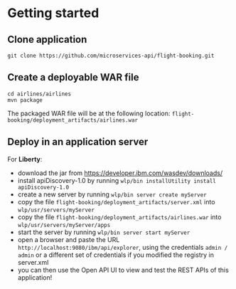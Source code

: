 # Getting started
## Clone application
```
git clone https://github.com/microservices-api/flight-booking.git
```
## Create a deployable WAR file
```
cd airlines/airlines
mvn package
```
The packaged WAR file will be at the following location: `flight-booking/deployment_artifacts/airlines.war`

## Deploy in an application server
For **Liberty**:
* download the jar from https://developer.ibm.com/wasdev/downloads/
* install apiDiscovery-1.0 by running `wlp/bin installUtility install apiDiscovery-1.0`
* create a new server by running `wlp/bin server create myServer`
* copy the file `flight-booking/deployment_artifacts/server.xml` into `wlp/usr/servers/myServer`
* copy the file `flight-booking/deployment_artifacts/airlines.war` into `wlp/usr/servers/myServer/apps`
* start the server by running `wlp/bin server start myServer`
* open a browser and paste the URL `http://localhost:9080/ibm/api/explorer`, using the credentials `admin / admin` or a different set of credentials if you modified the registry in server.xml
* you can then use the Open API UI to view and test the REST APIs of this application!



